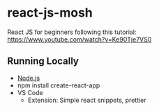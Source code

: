 # react-js-mosh
React JS for beginners following this tutorial: https://www.youtube.com/watch?v=Ke90Tje7VS0

## Running Locally
- [Node.js](https://nodejs.org/en/)
- npm install create-react-app
- VS Code
  - Extension: Simple react snippets, prettier
